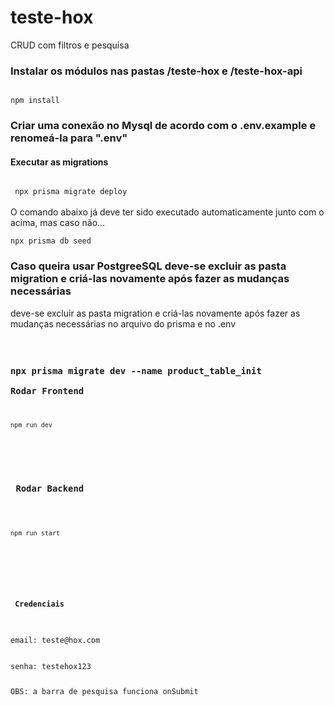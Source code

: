 # teste-hox
CRUD com filtros e pesquisa

<h3> 
Instalar os módulos nas pastas /teste-hox e /teste-hox-api
</h3>

<code>
npm install
</code>

<h3>
Criar uma conexão no Mysql de acordo com o .env.example e renomeá-la para ".env"
</h3>
<h4>
 Executar as migrations
</h4>
<code>
 npx prisma migrate deploy
</code>
<br />
O comando abaixo já deve ter sido executado automaticamente junto com o acima, mas caso não... 
<br />
<code> 
npx prisma db seed
</code>
<h3>
Caso queira usar PostgreeSQL deve-se excluir as pasta migration e criá-las novamente após fazer as mudanças necessárias
</h3> 
deve-se excluir as pasta migration e criá-las novamente após fazer as mudanças necessárias no arquivo do prisma e no .env
<h3> <br />
<code> 
npx prisma migrate dev --name product_table_init
</ code>
Rodar Frontend
</h3>
<code>
npm run dev
  </code>
  <br />
 <h3>
 Rodar Backend
 </h3>
  <code>
npm run start
</code>
<br /> 
<br />
<h4>
 Credenciais
 </h4>
email: teste@hox.com
<br/>
senha: testehox123

OBS: a barra de pesquisa funciona onSubmit
